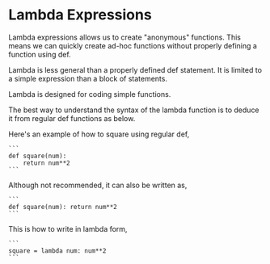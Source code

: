 # Lambda Expressions

Lambda expressions allows us to create "anonymous" functions. This means we
can quickly create ad-hoc functions without properly defining a function
using def.

Lambda is less general than a properly defined def statement. It is limited
to a simple expression than a block of statements.

Lambda is designed for coding simple functions.

The best way to understand the syntax of the lambda function is to deduce it
from regular def functions as below.

Here's an example of how to square using regular def,

    ```
    def square(num):
        return num**2
    ```

Although not recommended, it can also be written as,

    ```
    def square(num): return num**2
    ```

This is how to write in lambda form,

    ```
    square = lambda num: num**2
    ```
